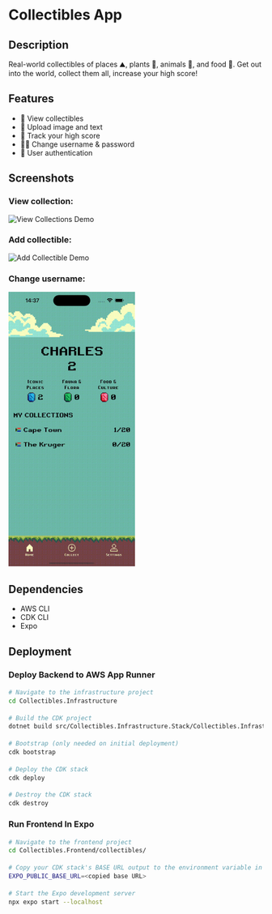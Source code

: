 # Collectibles App

## Description

Real-world collectibles of places ⛰️, plants 🌷, animals 🦁, and food 🍷.
Get out into the world, collect them all, increase your high score!

## Features

- 🚠 View collectibles
- 📸 Upload image and text
- 💯 Track your high score
- 👨‍🔧 Change username & password
- 🔐 User authentication

## Screenshots

### View collection:

<img src="./gifs/viewCollection.gif" alt="View Collections Demo" width="250"/>

### Add collectible:

<img src="./gifs/addCollectible.gif" alt="Add Collectible Demo" width="250"/>


### Change username:

<img src="./gifs/changeUsername.gif" alt="Change Username Demo" width="250"/>

## Dependencies

- AWS CLI 
- CDK CLI 
- Expo

## Deployment

### Deploy Backend to AWS App Runner

```bash
# Navigate to the infrastructure project
cd Collectibles.Infrastructure

# Build the CDK project
dotnet build src/Collectibles.Infrastructure.Stack/Collectibles.Infrastructure.Stack.csproj -c Release

# Bootstrap (only needed on initial deployment)
cdk bootstrap

# Deploy the CDK stack
cdk deploy

# Destroy the CDK stack
cdk destroy
```

### Run Frontend In Expo

```bash
# Navigate to the frontend project
cd Collectibles.Frontend/collectibles/

# Copy your CDK stack's BASE URL output to the environment variable in your .env file:
EXPO_PUBLIC_BASE_URL=<copied base URL>

# Start the Expo development server
npx expo start --localhost
```


